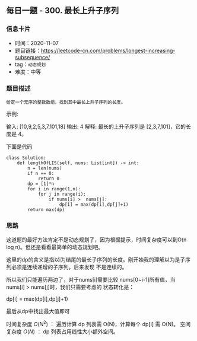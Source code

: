 ## 每日一题 - 300. 最长上升子序列
### 信息卡片

- 时间：2020-11-07
- 题目链接：https://leetcode-cn.com/problems/longest-increasing-subsequence/
- tag：`动态规划`
- 难度：中等


### 题目描述

```
给定一个无序的整数数组，找到其中最长上升子序列的长度。
```
示例:

输入: [10,9,2,5,3,7,101,18]
输出: 4 
解释: 最长的上升子序列是 [2,3,7,101]，它的长度是 4。


下面是代码

```
class Solution:
    def lengthOfLIS(self, nums: List[int]) -> int:
        n = len(nums)
        if n == 0:
            return 0
        dp = [1]*n
        for i in range(1,n):
            for j in range(i):
                if nums[i] >  nums[j]:
                    dp[i] = max(dp[i],dp[j]+1)
        return max(dp)
```

### 思路

这道题的最好方法肯定不是动态规划了，因为根据提示，时间复杂度可以到O(n log n)。但还是看看最简单的动态规划吧。

这里的dp的含义是指以i为结尾的最长子序列的长度。刚开始我的理解以为是子序列必须是连续递增的子序列。后来发现
不是连续的。

所以我们只能遍历两边了，对于nums[i]需要比较  nums[0~i-1]所有值，当nums[i] > nums[j]时，我们只需要考虑的
状态转化是：

dp[i] = max(dp[i],dp[j]+1)

最后从dp中找出最大值即可

时间复杂度 $O(N^2)$ ： 遍历计算 dp 列表需 O(N)，计算每个 dp[i] 需 O(N)。
空间复杂度 $O(N)$ ： dp 列表占用线性大小额外空间。
 




